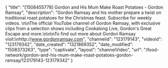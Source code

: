 {
    "title": "[1508455778] Gordon and His Mum Make Roast Potatoes - Gordon Ramsay",
    "description": "Gordon Ramsay and his mother prepare a twist on traditional roast potatoes for the Christmas feast. Subscribe for weekly videos. \n\nThe official YouTube channel of Gordon Ramsay, with exclusive clips from a selection shows including Cookalong Live, Gordon's Great Escape and more.\n\n\nTo find out more about Gordon Ramsay visit:\nhttp:\/\/www.gordonramsay.com",
    "channelid": "123179143",
    "videoid": "123179342",
    "date_created": "1321869352",
    "date_modified": "1508373263",
    "type": "captivate",
    "layout": "channelVideo",
    "url": "\/food-network\/gordon-and-his-mum-make-roast-potatoes-gordon-ramsay\/123179143-123179342"
}